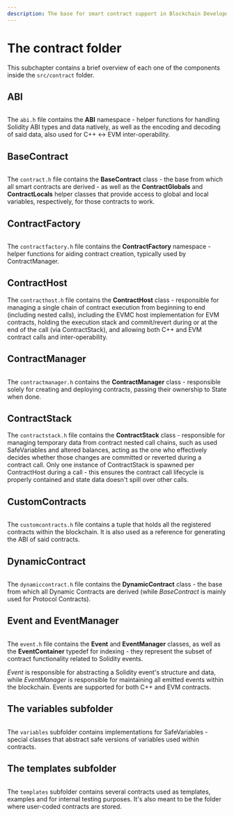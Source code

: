```yaml
---
description: The base for smart contract support in Blockchain Development Kit (BDK).
---
```


# The contract folder

This subchapter contains a brief overview of each one of the components inside the `src/contract` folder.

## ABI

<figure><img src="../.gitbook/assets/ABI.png" alt=""><figcaption></figcaption></figure>

The `abi.h` file contains the **ABI** namespace - helper functions for handling Solidity ABI types and data natively, as well as the encoding and decoding of said data, also used for C++ <-> EVM inter-operability.

## BaseContract

<figure><img src="../.gitbook/assets/Contract.png" alt=""><figcaption></figcaption></figure>

The `contract.h` file contains the **BaseContract** class - the base from which all smart contracts are derived - as well as the **ContractGlobals** and **ContractLocals** helper classes that provide access to global and local variables, respectively, for those contracts to work.

## ContractFactory

<figure><img src="../.gitbook/assets/ContractFactory.png" alt=""><figcaption></figcaption></figure>

The `contractfactory.h` file contains the **ContractFactory** namespace - helper functions for aiding contract creation, typically used by ContractManager.

## ContractHost

The `contracthost.h` file contains the **ContractHost** class - responsible for managing a single chain of contract execution from beginning to end (including nested calls), including the EVMC host implementation for EVM contracts, holding the execution stack and commit/revert during or at the end of the call (via ContractStack), and allowing both C++ and EVM contract calls and inter-operability.

## ContractManager

<figure><img src="../.gitbook/assets/ContractManager.png" alt=""><figcaption></figcaption></figure>

The `contractmanager.h` contains the **ContractManager** class - responsible solely for creating and deploying contracts, passing their ownership to State when done.

## ContractStack

The `contractstack.h` file contains the **ContractStack** class - responsible for managing temporary data from contract nested call chains, such as used SafeVariables and altered balances, acting as the one who effectively decides whether those changes are committed or reverted during a contract call. Only one instance of ContractStack is spawned per ContractHost during a call - this ensures the contract call lifecycle is properly contained and state data doesn't spill over other calls.

## CustomContracts

<figure><img src="../.gitbook/assets/CustomContracts.png" alt=""><figcaption></figcaption></figure>

The `customcontracts.h` file contains a tuple that holds all the registered contracts within the blockchain. It is also used as a reference for generating the ABI of said contracts.

## DynamicContract

<figure><img src="../.gitbook/assets/DynamicContract.png" alt=""><figcaption></figcaption></figure>

The `dynamiccontract.h` file contains the **DynamicContract** class - the base from which all Dynamic Contracts are derived (while *BaseContract* is mainly used for Protocol Contracts).

## Event and EventManager

<figure><img src="../.gitbook/assets/Event.png" alt=""><figcaption></figcaption></figure>

The `event.h` file contains the **Event** and **EventManager** classes, as well as the **EventContainer** typedef for indexing - they represent the subset of contract functionality related to Solidity events.

*Event* is responsible for abstracting a Solidity event's structure and data, while *EventManager* is responsible for maintaining all emitted events within the blockchain. Events are supported for both C++ and EVM contracts.

## The variables subfolder

<figure><img src="../.gitbook/assets/Variables.png" alt=""><figcaption></figcaption></figure>

The `variables` subfolder contains implementations for SafeVariables - special classes that abstract safe versions of variables used within contracts.

## The templates subfolder

<figure><img src="../.gitbook/assets/Templates.png" alt=""><figcaption></figcaption></figure>

The `templates` subfolder contains several contracts used as templates, examples and for internal testing purposes. It's also meant to be the folder where user-coded contracts are stored.
